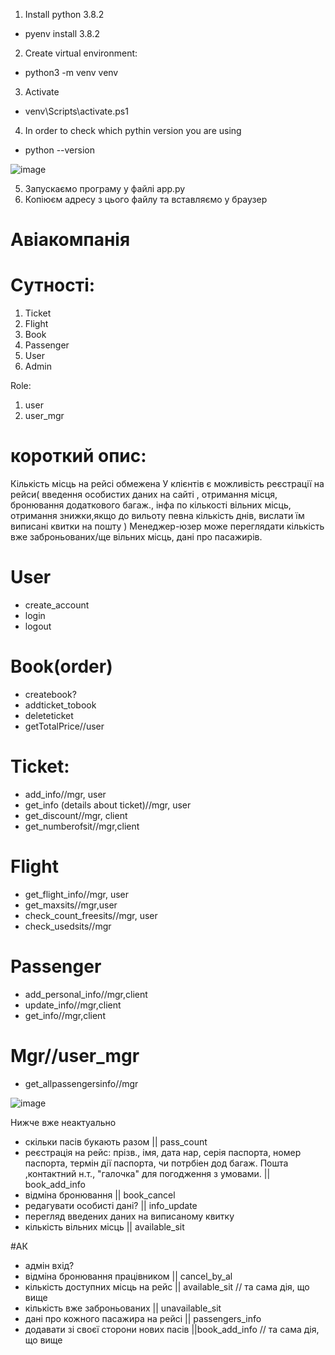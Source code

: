 1. Install python 3.8.2
 - pyenv install 3.8.2
2. Create virtual environment:
 - python3 -m venv venv
3. Activate 
  - venv\Scripts\activate.ps1
4. In order to check which pythin version you are using
  - python --version
  
 ![image](https://user-images.githubusercontent.com/113307928/194427176-2e020990-4307-4e20-b2b2-a33b0bb820ad.png)

5. Запускаємо програму у файлі app.py
6. Копіюєм адресу з цього файлу та вставляємо у браузер




# Авіакомпанія

# Сутності:

1. Ticket
2. Flight
3. Book
4. Passenger
5. User
6. Admin

Role:
1. user
2. user_mgr

# короткий опис:

Кількість місць на рейсі обмежена
У клієнтів є можливість реєстрації на рейси( введення особистих даних на сайті , отримання місця, бронювання додаткового багаж., інфа по кількості вільних місць, отримання знижки,якщо до вильоту певна кількість днів, вислати їм виписані квитки на пошту )
Менеджер-юзер може переглядати кількість вже заброньованих/ще вільних місць, дані про пасажирів.

# User
- create_account
- login
- logout

# Book(order)
- createbook?
- addticket_tobook
- deleteticket
- getTotalPrice//user

# Ticket:
- add_info//mgr, user
- get_info (details about ticket)//mgr, user
- get_discount//mgr, client
- get_numberofsit//mgr,client

# Flight

- get_flight_info//mgr, user
- get_maxsits//mgr,user
- check_count_freesits//mgr, user
- check_usedsits//mgr

# Passenger

- add_personal_info//mgr,client
- update_info//mgr,client
- get_info//mgr,client

# Mgr//user_mgr
- get_allpassengersinfo//mgr

![image](https://user-images.githubusercontent.com/113307928/194432980-3028bb13-897d-453c-bbe4-c0571ace6bc8.png)




Нижче вже неактуально
- скільки пасів букають разом || pass_count
- реєстрація на рейс: прізв., імя, дата нар, серія паспорта, номер паспорта, термін дії паспорта, чи потрбіен дод багаж.   Пошта ,контактний н.т., "галочка" для погодження з умовами. || book_add_info
- відміна бронювання || book_cancel
- редагувати особисті дані? || info_update
- перегляд введених даних на виписаному квитку 
- кількість вільних місць || available_sit

#АК

- адмін вхід? 
- відміна бронювання працівником || cancel_by_al
- кількість доступних місць на рейс || available_sit  // та сама дія, що вище
- кількість вже заброньованих || unavailable_sit
- дані про кожного пасажира на рейсі || passengers_info
- додавати зі своєї сторони нових пасів ||book_add_info // та сама дія, що вище
